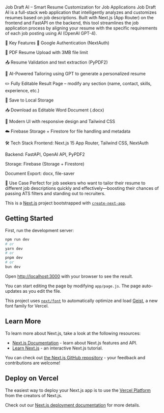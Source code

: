 Job Draft AI – Smart Resume Customization for Job Applications
Job Draft AI is a full-stack web application that intelligently analyzes and customizes resumes based on job descriptions. Built with Next.js (App Router) on the frontend and FastAPI on the backend, this tool streamlines the job application process by aligning your resume with the specific requirements of each job posting using AI (OpenAI GPT-4).

🚀 Key Features
🔐 Google Authentication (NextAuth)

📄 PDF Resume Upload with 3MB file limit

📤 Resume Validation and text extraction (PyPDF2)

🧠 AI-Powered Tailoring using GPT to generate a personalized resume

✏️ Fully Editable Result Page – modify any section (name, contact, skills, experience, etc.)

💾 Save to Local Storage

📥 Download as Editable Word Document (.docx)

🎨 Modern UI with responsive design and Tailwind CSS

☁️ Firebase Storage + Firestore for file handling and metadata

🛠️ Tech Stack
Frontend: Next.js 15 App Router, Tailwind CSS, NextAuth

Backend: FastAPI, OpenAI API, PyPDF2

Storage: Firebase (Storage + Firestore)

Document Export: docx, file-saver

📌 Use Case
Perfect for job seekers who want to tailor their resume to different job descriptions quickly and effectively—boosting their chances of passing ATS filters and standing out to recruiters.

This is a [Next.js](https://nextjs.org) project bootstrapped with [`create-next-app`](https://github.com/vercel/next.js/tree/canary/packages/create-next-app).

## Getting Started

First, run the development server:

```bash
npm run dev
# or
yarn dev
# or
pnpm dev
# or
bun dev
```

Open [http://localhost:3000](http://localhost:3000) with your browser to see the result.

You can start editing the page by modifying `app/page.js`. The page auto-updates as you edit the file.

This project uses [`next/font`](https://nextjs.org/docs/app/building-your-application/optimizing/fonts) to automatically optimize and load [Geist](https://vercel.com/font), a new font family for Vercel.

## Learn More

To learn more about Next.js, take a look at the following resources:

- [Next.js Documentation](https://nextjs.org/docs) - learn about Next.js features and API.
- [Learn Next.js](https://nextjs.org/learn) - an interactive Next.js tutorial.

You can check out [the Next.js GitHub repository](https://github.com/vercel/next.js) - your feedback and contributions are welcome!

## Deploy on Vercel

The easiest way to deploy your Next.js app is to use the [Vercel Platform](https://vercel.com/new?utm_medium=default-template&filter=next.js&utm_source=create-next-app&utm_campaign=create-next-app-readme) from the creators of Next.js.

Check out our [Next.js deployment documentation](https://nextjs.org/docs/app/building-your-application/deploying) for more details.

